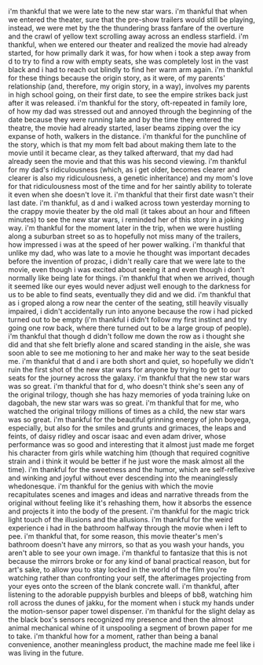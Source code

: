 i'm thankful that we were late to the new star wars. i'm thankful that when we entered the theater, sure that the pre-show trailers would still be playing, instead, we were met by the the thundering brass fanfare of the overture and the crawl of yellow text scrolling away across an endless starfield. i'm thankful, when we entered our theater and realized the movie had already started, for how primally dark it was, for how when i took a step away from d to try to find a row with empty seats, she was completely lost in the vast black and i had to reach out blindly to find her warm arm again. i'm thankful for these things because the origin story, as it were, of my parents' relationship (and, therefore, my origin story, in a way), involves my parents in high school going, on their first date, to see the empire strikes back just after it was released. i'm thankful for the story, oft-repeated in family lore, of how my dad was stressed out and annoyed through the beginning of the date because they were running late and by the time they entered the theatre, the movie had already started, laser beams zipping over the icy expanse of hoth, walkers in the distance. i'm thankful for the punchline of the story, which is that my mom felt bad about making them late to the movie until it became clear, as they talked afterward, that my dad had already seen the movie and that this was his second viewing. i'm thankful for my dad's ridiculousness (which, as i get older, becomes clearer and clearer is also my ridiculousness, a genetic inheritance) and my mom's love for that ridiculousness most of the time and for her saintly ability to tolerate it even when she doesn't love it. i'm thankful that their first date wasn't their last date. i'm thankful, as d and i walked across town yesterday morning to the crappy movie theater by the old mall (it takes about an hour and fifteen minutes) to see the new star wars, i reminded her of this story in a joking way. i'm thankful for the moment later in the trip, when we were hustling along a suburban street so as to hopefully not miss many of the trailers, how impressed i was at the speed of her power walking. i'm thankful that unlike my dad, who was late to a movie he thought was important decades before the invention of prozac, i didn't really care that we were late to the movie, even though i was excited about seeing it and even though i don't normally like being late for things. i'm thankful that when we arrived, though it seemed like our eyes would never adjust well enough to the darkness for us to be able to find seats, eventually they did and we did. i'm thankful that as i groped along a row near the center of the seating, still heavily visually impaired, i didn't accidentally run into anyone because the row i had picked turned out to be empty (i'm thankful i didn't follow my first instinct and try going one row back, where there turned out to be a large group of people). i'm thankful that though d didn't follow me down the row as i thought she did and that she felt briefly alone and scared standing in the aisle, she was soon able to see me motioning to her and make her way to the seat beside me. i'm thankful that d and i are both short and quiet, so hopefully we didn't ruin the first shot of the new star wars for anyone by trying to get to our seats for the journey across the galaxy. i'm thankful that the new star wars was so great. i'm thankful that for d, who doesn't think she's seen any of the original trilogy, though she has hazy memories of yoda training luke on dagobah, the new star wars was so great. i'm thankful that for me, who watched the original trilogy millions of times as a child, the new star wars was so great. i'm thankful for the beautiful grinning energy of john boyega, especially, but also for the smiles and grunts and grimaces, the leaps and feints, of daisy ridley and oscar isaac and even adam driver, whose performance was so good and interesting that it almost just made me forget his character from girls while watching him (though that required cognitive strain and i think it would be better if he just wore the mask almost all the time). i'm thankful for the sweetness and the humor, which are self-reflexive and winking and joyful without ever descending into the meaninglessly whedonesque. i'm thankful for the genius with which the movie recapitulates scenes and images and ideas and narrative threads from the original without feeling like it's rehashing them, how it absorbs the essence and projects it into the body of the present. i'm thankful for the magic trick light touch of the illusions and the allusions. i'm thankful for the weird experience i had in the bathroom halfway through the movie when i left to pee. i'm thankful that, for some reason, this movie theater's men's bathroom doesn't have any mirrors, so that as you wash your hands, you aren't able to see your own image. i'm thankful to fantasize that this is not because the mirrors broke or for any kind of banal practical reason, but for art's sake, to allow you to stay locked in the world of the film you're watching rather than confronting your self, the afterimages projecting from your eyes onto the screen of the blank concrete wall. i'm thankful, after listening to the adorable puppyish burbles and bleeps of bb8, watching him roll across the dunes of jakku, for the moment when i stuck my hands under the motion-sensor paper towel dispenser. i'm thankful for the slight delay as the black box's sensors recognized my presence and then the almost animal mechanical whine of it unspooling a segment of brown paper for me to take. i'm thankful how for a moment, rather than being a banal convenience, another meaningless product, the machine made me feel like i was living in the future.